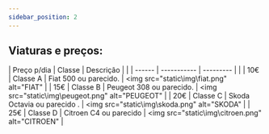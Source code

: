```yaml
---
sidebar_position: 2
---
```

## Viaturas e preços:

| Preço p/dia | Classe | Descrição | |
| ------ | ----------- | --------- | | 
| 10€ | Classe A | Fiat 500 ou parecido. | <img src="static\img\fiat.png" alt="FIAT"  | 
| 15€ | Classe B | Peugeot 308 ou parecido. | <img src="static\img\peugeot.png" alt="PEUGEOT"  | 
| 20€ | Classe C | Skoda Octavia ou parecido . | <img src="static\img\skoda.png" alt="SKODA" | 
| 25€ | Classe D | Citroen C4 ou parecido | <img src="static\img\citroen.png" alt="CITROEN"  | 

<br />